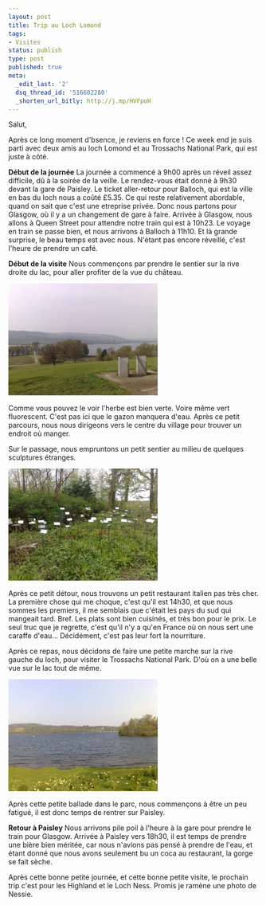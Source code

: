 ```yaml
---
layout: post
title: Trip au Loch Lomond
tags:
- Visites
status: publish
type: post
published: true
meta:
  _edit_last: '2'
  dsq_thread_id: '516602280'
  _shorten_url_bitly: http://j.mp/HVFpoH
---
```

Salut,

Après ce long moment d'bsence, je reviens en force ! Ce week end je suis parti avec deux amis au loch Lomond et au Trossachs National Park, qui est juste à côté.

**Début de la journée**
La journée a commencé à 9h00 après un réveil assez difficile, dû à la soirée de la veille. Le rendez-vous était donné à 9h30 devant la gare de Paisley. Le ticket aller-retour pour Balloch, qui est la ville en bas du loch nous a coûté £5.35. Ce qui reste relativement abordable, quand on sait que c'est une etreprise privée. Donc nous partons pour Glasgow, où il y a un changement de gare à faire. Arrivée à Glasgow, nous allons à Queen Street pour attendre notre train qui est à 10h23. Le voyage en train se passe bien, et nous arrivons à Balloch à 11h10. Et là grande surprise, le beau temps est avec nous. N'étant pas encore réveillé, c'est l'heure de prendre un café.

**Début de la visite**
Nous commençons par prendre le sentier sur la rive droite du lac, pour aller profiter de la vue du château.

![Vue du château](/images/25042009225-300x225.jpg "25042009225")

Comme vous pouvez le voir l'herbe est bien verte. Voire même vert fluorescent. C'est pas ici que le gazon manquera d'eau. Après ce petit parcours, nous nous dirigeons vers le centre du village pour trouver un endroit où manger.

Sur le passage, nous empruntons un petit sentier au milieu de quelques sculptures étranges.

![Est-ce pour repousser les oiseaux?](/images/25042009218-300x225.jpg "25042009218")

Après ce petit détour, nous trouvons un petit restaurant italien pas très cher. La première chose qui me choque, c'est qu'il est 14h30, et que nous sommes les premiers, il me semblais que c'était les pays du sud qui mangeait tard. Bref. Les plats sont bien cuisinés, et très bon pour le prix. Le seul truc que je regrette, c'est qu'il n'y a qu'en France où on nous sert une caraffe d'eau... Décidément, c'est pas leur fort la nourriture.

Après ce repas, nous décidons de faire une petite marche sur la rive gauche du loch, pour visiter le Trossachs National Park. D'où on a une belle vue sur le lac tout de même.

![Vue sur le loch](/images/25042009229-300x225.jpg "25042009229")

Après cette petite ballade dans le parc, nous commençons à être un peu fatigué, il est donc temps de rentrer sur Paisley.

**Retour à Paisley**
Nous arrivons pile poil à l'heure à la gare pour prendre le train pour Glasgow. Arrivée à Paisley vers 18h30, il est temps de prendre une bière bien méritée, car nous n'avions pas pensé à prendre de l'eau, et étant donné que nous avons seulement bu un coca au restaurant, la gorge se fait sèche.

Après cette bonne petite journée, et cette bonne petite visite, le prochain trip c'est pour les Highland et le Loch Ness. Promis je ramène une photo de Nessie.
